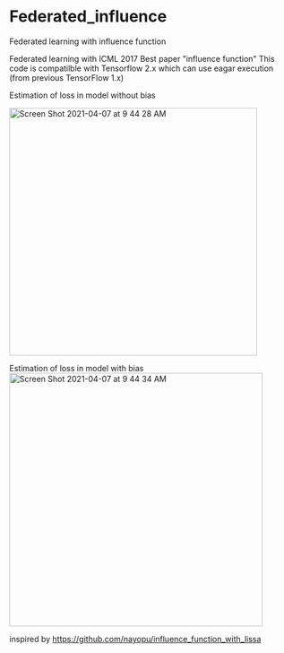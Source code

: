 # Federated_influence
Federated learning with influence function

Federated learning with ICML 2017 Best paper "influence function" 
This code is compatilble with Tensorflow 2.x which can use eagar execution (from previous TensorFlow 1.x)



Estimation of loss in model without bias

<img width="442" alt="Screen Shot 2021-04-07 at 9 44 28 AM" src="https://user-images.githubusercontent.com/45510932/113794629-f2824400-9785-11eb-88de-3103f213596f.png">

Estimation of loss in model with bias
<img width="452" alt="Screen Shot 2021-04-07 at 9 44 34 AM" src="https://user-images.githubusercontent.com/45510932/113794637-f44c0780-9785-11eb-8ccd-90d74d15f9c0.png">


inspired by 
https://github.com/nayopu/influence_function_with_lissa
